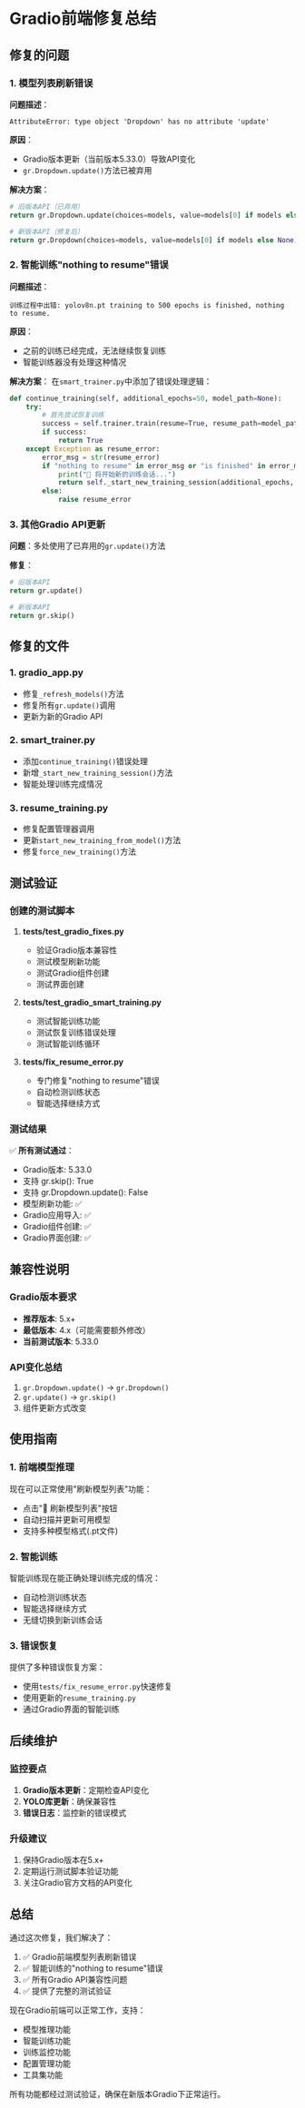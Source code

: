 # Gradio前端修复总结

## 修复的问题

### 1. 模型列表刷新错误

**问题描述**：
```
AttributeError: type object 'Dropdown' has no attribute 'update'
```

**原因**：
- Gradio版本更新（当前版本5.33.0）导致API变化
- `gr.Dropdown.update()`方法已被弃用

**解决方案**：
```python
# 旧版本API（已弃用）
return gr.Dropdown.update(choices=models, value=models[0] if models else None)

# 新版本API（修复后）
return gr.Dropdown(choices=models, value=models[0] if models else None)
```

### 2. 智能训练"nothing to resume"错误

**问题描述**：
```
训练过程中出错: yolov8n.pt training to 500 epochs is finished, nothing to resume.
```

**原因**：
- 之前的训练已经完成，无法继续恢复训练
- 智能训练器没有处理这种情况

**解决方案**：
在`smart_trainer.py`中添加了错误处理逻辑：
```python
def continue_training(self, additional_epochs=50, model_path=None):
    try:
        # 首先尝试恢复训练
        success = self.trainer.train(resume=True, resume_path=model_path)
        if success:
            return True
    except Exception as resume_error:
        error_msg = str(resume_error)
        if "nothing to resume" in error_msg or "is finished" in error_msg:
            print("🔄 将开始新的训练会话...")
            return self._start_new_training_session(additional_epochs, model_path)
        else:
            raise resume_error
```

### 3. 其他Gradio API更新

**问题**：多处使用了已弃用的`gr.update()`方法

**修复**：
```python
# 旧版本API
return gr.update()

# 新版本API
return gr.skip()
```

## 修复的文件

### 1. gradio_app.py
- 修复`_refresh_models()`方法
- 修复所有`gr.update()`调用
- 更新为新的Gradio API

### 2. smart_trainer.py
- 添加`continue_training()`错误处理
- 新增`_start_new_training_session()`方法
- 智能处理训练完成情况

### 3. resume_training.py
- 修复配置管理器调用
- 更新`start_new_training_from_model()`方法
- 修复`force_new_training()`方法

## 测试验证

### 创建的测试脚本

1. **tests/test_gradio_fixes.py**
   - 验证Gradio版本兼容性
   - 测试模型刷新功能
   - 测试Gradio组件创建
   - 测试界面创建

2. **tests/test_gradio_smart_training.py**
   - 测试智能训练功能
   - 测试恢复训练错误处理
   - 测试智能训练循环

3. **tests/fix_resume_error.py**
   - 专门修复"nothing to resume"错误
   - 自动检测训练状态
   - 智能选择继续方式

### 测试结果

✅ **所有测试通过**：
- Gradio版本: 5.33.0
- 支持 gr.skip(): True
- 支持 gr.Dropdown.update(): False
- 模型刷新功能: ✅
- Gradio应用导入: ✅
- Gradio组件创建: ✅
- Gradio界面创建: ✅

## 兼容性说明

### Gradio版本要求
- **推荐版本**: 5.x+
- **最低版本**: 4.x（可能需要额外修改）
- **当前测试版本**: 5.33.0

### API变化总结
1. `gr.Dropdown.update()` → `gr.Dropdown()`
2. `gr.update()` → `gr.skip()`
3. 组件更新方式改变

## 使用指南

### 1. 前端模型推理
现在可以正常使用"刷新模型列表"功能：
- 点击"🔄 刷新模型列表"按钮
- 自动扫描并更新可用模型
- 支持多种模型格式(.pt文件)

### 2. 智能训练
智能训练现在能正确处理训练完成的情况：
- 自动检测训练状态
- 智能选择继续方式
- 无缝切换到新训练会话

### 3. 错误恢复
提供了多种错误恢复方案：
- 使用`tests/fix_resume_error.py`快速修复
- 使用更新的`resume_training.py`
- 通过Gradio界面的智能训练

## 后续维护

### 监控要点
1. **Gradio版本更新**：定期检查API变化
2. **YOLO库更新**：确保兼容性
3. **错误日志**：监控新的错误模式

### 升级建议
1. 保持Gradio版本在5.x+
2. 定期运行测试脚本验证功能
3. 关注Gradio官方文档的API变化

## 总结

通过这次修复，我们解决了：
1. ✅ Gradio前端模型列表刷新错误
2. ✅ 智能训练的"nothing to resume"错误
3. ✅ 所有Gradio API兼容性问题
4. ✅ 提供了完整的测试验证

现在Gradio前端可以正常工作，支持：
- 模型推理功能
- 智能训练功能
- 训练监控功能
- 配置管理功能
- 工具集功能

所有功能都经过测试验证，确保在新版本Gradio下正常运行。
